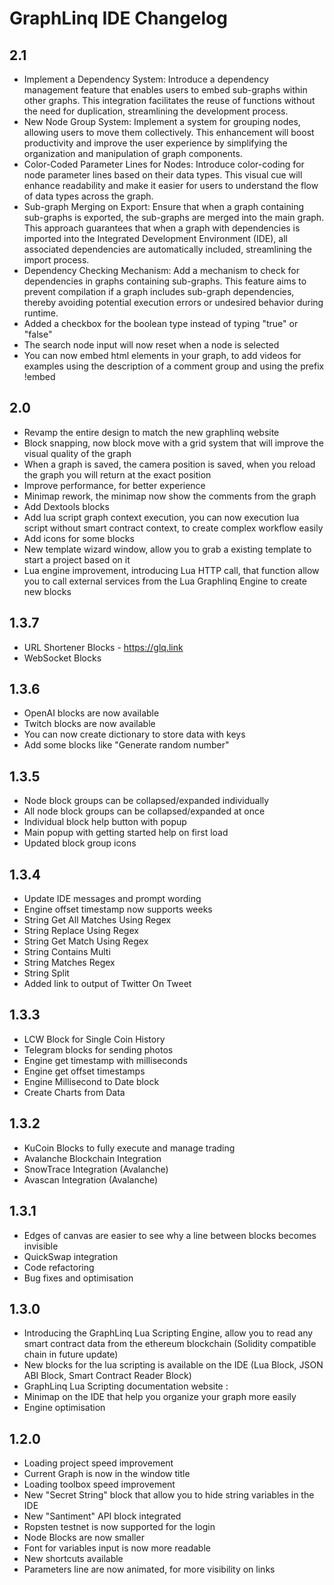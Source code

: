 # GraphLinq IDE Changelog

## 2.1
- Implement a Dependency System: Introduce a dependency management feature that enables users to embed sub-graphs within other graphs. This integration facilitates the reuse of functions without the need for duplication, streamlining the development process.
- New Node Group System: Implement a system for grouping nodes, allowing users to move them collectively. This enhancement will boost productivity and improve the user experience by simplifying the organization and manipulation of graph components.
- Color-Coded Parameter Lines for Nodes: Introduce color-coding for node parameter lines based on their data types. This visual cue will enhance readability and make it easier for users to understand the flow of data types across the graph.
- Sub-graph Merging on Export: Ensure that when a graph containing sub-graphs is exported, the sub-graphs are merged into the main graph. This approach guarantees that when a graph with dependencies is imported into the Integrated Development Environment (IDE), all associated dependencies are automatically included, streamlining the import process.
- Dependency Checking Mechanism: Add a mechanism to check for dependencies in graphs containing sub-graphs. This feature aims to prevent compilation if a graph includes sub-graph dependencies, thereby avoiding potential execution errors or undesired behavior during runtime.
- Added a checkbox for the boolean type instead of typing "true" or "false"
- The search node input will now reset when a node is selected
- You can now embed html elements in your graph, to add videos for examples using the description of a comment group and using the prefix !embed

## 2.0
- Revamp the entire design to match the new graphlinq website
- Block snapping, now block move with a grid system that will improve the visual quality of the graph
- When a graph is saved, the camera position is saved, when you reload the graph you will return at the exact position
- Improve performance, for better experience
- Minimap rework, the minimap now show the comments from the graph
- Add Dextools blocks
- Add lua script graph context execution, you can now execution lua script without smart contract context, to create complex workflow easily
- Add icons for some blocks
- New template wizard window, allow you to grab a existing template to start a project based on it
- Lua engine improvement, introducing Lua HTTP call, that function allow you to call external services from the Lua Graphlinq Engine to create new blocks

## 1.3.7
- URL Shortener Blocks - https://glq.link
- WebSocket Blocks

## 1.3.6
- OpenAI blocks are now available
- Twitch blocks are now available
- You can now create dictionary to store data with keys
- Add some blocks like "Generate random number"

## 1.3.5
- Node block groups can be collapsed/expanded individually
- All node block groups can be collapsed/expanded at once
- Individual block help button with popup
- Main popup with getting started help on first load
- Updated block group icons

## 1.3.4
- Update IDE messages and prompt wording
- Engine offset timestamp now supports weeks
- String Get All Matches Using Regex
- String Replace Using Regex
- String Get Match Using Regex
- String Contains Multi
- String Matches Regex
- String Split
- Added link to output of Twitter On Tweet

## 1.3.3
- LCW Block for Single Coin History
- Telegram blocks for sending photos
- Engine get timestamp with milliseconds
- Engine get offset timestamps
- Engine Millisecond to Date block
- Create Charts from Data

## 1.3.2
- KuCoin Blocks to fully execute and manage trading
- Avalanche Blockchain Integration
- SnowTrace Integration (Avalanche)
- Avascan Integration (Avalanche)

## 1.3.1
- Edges of canvas are easier to see why a line between blocks becomes invisible
- QuickSwap integration
- Code refactoring
- Bug fixes and optimisation

## 1.3.0
- Introducing the GraphLinq Lua Scripting Engine, allow you to read any smart contract data from the ethereum blockchain (Solidity compatible chain in future update)
- New blocks for the lua scripting is available on the IDE (Lua Block, JSON ABI Block, Smart Contract Reader Block)
- GraphLinq Lua Scripting documentation website : <mettre un ndd>
- Minimap on the IDE that help you organize your graph more easily
- Engine optimisation

## 1.2.0
- Loading project speed improvement
- Current Graph is now in the window title
- Loading toolbox speed improvement
- New "Secret String" block that allow you to hide string variables in the IDE
- New "Santiment" API block integrated
- Ropsten testnet is now supported for the login
- Node Blocks are now smaller
- Font for variables input is now more readable
- New shortcuts available
- Parameters line are now animated, for more visibility on links